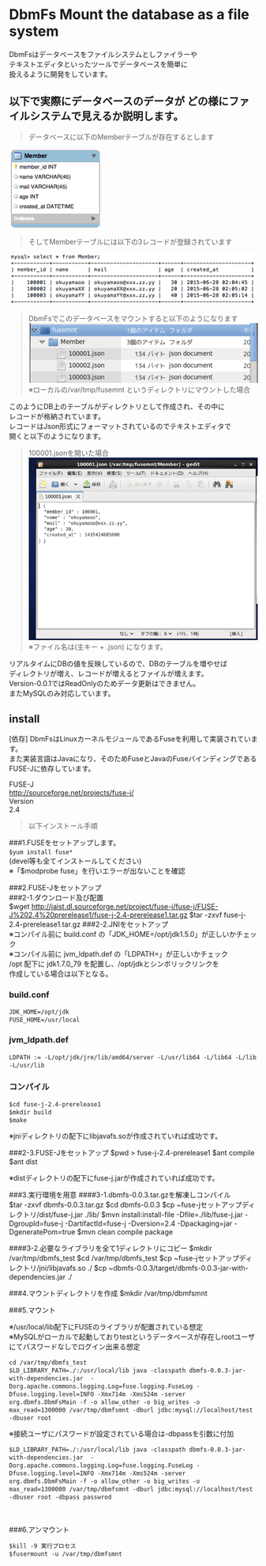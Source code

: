 # DbmFs Mount the database as a file system

DbmFsはデータベースをファイルシステムとしファイラーや  
テキストエディタといったツールでデータベースを簡単に  
扱えるように開発をしています。

## 以下で実際にデータベースのデータが どの様にファイルシステムで見えるか説明します。

> データベースに以下のMemberテーブルが存在するとします

![テーブル](./img/pic1.png)

> そしてMemberテーブルには以下の3レコードが登録されています

![レコード](./img/pic2.png)

> DbmFsでこのデータベースをマウントすると以下のようになります
![レコード](./img/pic3.png)
※ローカルの/var/tmp/fusemnt というディレクトリにマウントした場合

このようにDB上のテーブルがディレクトリとして作成され、その中に  
レコードが格納されています。  
レコードはJson形式にフォーマットされているのでテキストエディタで  
開くと以下のようになります。  
> 100001.jsonを開いた場合  
![レコード](./img/pic4.png)
※ファイル名は(主キー + .json) になります。

リアルタイムにDBの値を反映しているので、DBのテーブルを増やせば  
ディレクトリが増え、レコードが増えるとファイルが増えます。  
Version-0.0.1ではReadOnlyのためデータ更新はできません。  
またMySQLのみ対応しています。

## install

[依存]
DbmFsはLinuxカーネルモジュールであるFuseを利用して実装されています。  
また実装言語はJavaになり、そのためFuseとJavaのFuseバインディングである  
FUSE-Jに依存しています。

FUSE-J  
http://sourceforge.net/projects/fuse-j/  
Version  
2.4  

> 以下インストール手順

###1.FUSEをセットアップします。  
`$yum install fuse*`  
(devel等も全てインストールしてください)  
※「$modprobe fuse」を行いエラーが出ないことを確認  

###2.FUSE-Jをセットアップ  
###2-1.ダウンロード及び配置  
    $wget http://jaist.dl.sourceforge.net/project/fuse-j/fuse-j/FUSE-J%202.4%20prerelease1/fuse-j-2.4-prerelease1.tar.gz
    $tar -zxvf fuse-j-2.4-prerelease1.tar.gz
###2-2.JNIをセットアップ  
※コンパイル前に build.conf の「JDK_HOME=/opt/jdk1.5.0」が正しいかチェック  
※コンパイル前に jvm_ldpath.def の「LDPATH=」が正しいかチェック  
/opt 配下に jdk1.7.0_79 を配置し、/opt/jdkとシンボリックリンクを  
作成している場合は以下となる。  

### build.conf

    JDK_HOME=/opt/jdk
    FUSE_HOME=/usr/local
### jvm_ldpath.def

    LDPATH := -L/opt/jdk/jre/lib/amd64/server -L/usr/lib64 -L/lib64 -L/lib -L/usr/lib
### コンパイル
    $cd fuse-j-2.4-prerelease1
    $mkdir build
    $make

※jniディレクトリの配下にlibjavafs.soが作成されていれば成功です。  

###2-3.FUSE-Jをセットアップ
    $pwd
    > fuse-j-2.4-prerelease1
    $ant compile
    $ant dist

※distディレクトリの配下にfuse-j.jarが作成されていれば成功です。

###3.実行環境を用意
####3-1.dbmfs-0.0.3.tar.gzを解凍しコンパイル  
    $tar -zxvf dbmfs-0.0.3.tar.gz
    $cd dbmfs-0.0.3
    $cp ~fuse-jセットアップディレクトリ/dist/fuse-j.jar ./lib/
    $mvn install:install-file -Dfile=./lib/fuse-j.jar -DgroupId=fuse-j -DartifactId=fuse-j -Dversion=2.4 -Dpackaging=jar -DgeneratePom=true
    $mvn clean compile package  

####3-2.必要なライブラリを全て1ディレクトリにコピー
    $mkdir /var/tmp/dbmfs_test
    $cd  /var/tmp/dbmfs_test
    $cp ~fuse-jセットアップディレクトリ/jni/libjavafs.so ./
    $cp ~dbmfs-0.0.3/target/dbmfs-0.0.3-jar-with-dependencies.jar ./

###4.マウントディレクトリを作成
    $mkdir /var/tmp/dbmfsmnt

###5.マウント

※/usr/local/lib配下にFUSEのライブラリが配置されている想定  
※MySQLがローカルで起動しておりtestというデータベースが存在しrootユーザにてパスワードなしでログイン出来る想定

    cd /var/tmp/dbmfs_test
    $LD_LIBRARY_PATH=./:/usr/local/lib java -classpath dbmfs-0.0.3-jar-with-dependencies.jar  -Dorg.apache.commons.logging.Log=fuse.logging.FuseLog -Dfuse.logging.level=INFO -Xmx714m -Xms524m -server  org.dbmfs.DbmFsMain -f -o allow_other -o big_writes -o max_read=1300000 /var/tmp/dbmfsmnt -dburl jdbc:mysql://localhost/test -dbuser root  

※接続ユーザにパスワードが設定されている場合は-dbpassを引数に付加  

    $LD_LIBRARY_PATH=./:/usr/local/lib java -classpath dbmfs-0.0.3-jar-with-dependencies.jar  -Dorg.apache.commons.logging.Log=fuse.logging.FuseLog -Dfuse.logging.level=INFO -Xmx714m -Xms524m -server  org.dbmfs.DbmFsMain -f -o allow_other -o big_writes -o max_read=1300000 /var/tmp/dbmfsmnt -dburl jdbc:mysql://localhost/test -dbuser root -dbpass passwrod  

　  

###6.アンマウント

    $kill -9 実行プロセス
    $fusermount -u /var/tmp/dbmfsmnt
